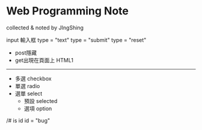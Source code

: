 # Web Programming Note
collected & noted by JIngShing

input 輸入框
type = "text"
type = "submit"
type = "reset"

* post隱藏
* get出現在頁面上
HTML1
-------
* 多選 checkbox
* 單選 radio
* 選單 select
  * 預設 selected
  * 選項 option

/# is id
id = "bug"
<a href = "#bug">
